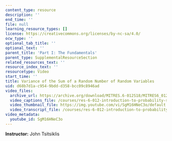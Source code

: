 ```yaml
---
content_type: resource
description: ''
end_time: ''
file: null
learning_resource_types: []
license: https://creativecommons.org/licenses/by-nc-sa/4.0/
ocw_type: ''
optional_tab_title: ''
optional_text: ''
parent_title: 'Part I: The Fundamentals'
parent_type: SupplementalResourceSection
related_resources_text: ''
resource_index_text: ''
resourcetype: Video
start_time: ''
title: Variance of the Sum of a Random Number of Random Variables
uid: d68b7d1a-c954-9bdd-d358-bcc09c8946ad
video_files:
  archive_url: https://archive.org/download/MITRES.6-012S18/MITRES6_012S18_L13-11_300k.mp4
  video_captions_file: /courses/res-6-012-introduction-to-probability-spring-2018/335d7ccf51af5500b28d5c801bba9cca_SgM16HNeC3o.vtt
  video_thumbnail_file: https://img.youtube.com/vi/SgM16HNeC3o/default.jpg
  video_transcript_file: /courses/res-6-012-introduction-to-probability-spring-2018/a03239f00d4683ad34f955c5feda871f_SgM16HNeC3o.pdf
video_metadata:
  youtube_id: SgM16HNeC3o
---
```


**Instructor:** John Tsitsiklis

